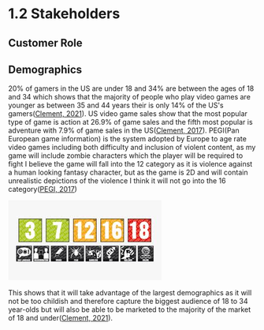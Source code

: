 # 1.2 Stakeholders

## Customer Role

## Demographics

20% of gamers in the US are under 18 and 34% are between the ages of 18 and 34 which shows that the majority of people who play video games are younger as between 35 and 44 years their is only 14% of the US's gamers([Clement, 2021](../reference-list-stakeholders.md)).  US video game sales show that the most popular type of game is action at 26.9% of game sales and the fifth most popular is adventure with 7.9% of game sales in the US([Clement, 2017](../reference-list-stakeholders.md)).  PEGI(Pan European game information) is the system adopted by Europe to age rate video games including both difficulty and inclusion of violent content, as my game will include zombie characters which the player will be required to fight I believe the game will fall into the 12 category as it is violence against a human looking fantasy character, but as the game is 2D and will contain unrealistic depictions of the violence I think it will not go into the 16 category([PEGI, 2017](../reference-list-stakeholders.md))

![](../.gitbook/assets/image.png)

This shows that it will take advantage of the largest demographics as it will not be too childish and therefore capture the biggest audience of 18 to 34 year-olds but will also be able to be marketed to the majority of the market of 18 and under([Clement, 2021](../reference-list-stakeholders.md)).
